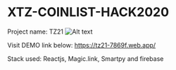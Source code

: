 # XTZ-COINLIST-HACK2020
Project name: TZ21 
![Alt text](https://i.imgur.com/5pmsWkv.png "DEMO")

Visit DEMO link below:
https://tz21-7869f.web.app/

Stack used:
Reactjs, Magic.link, Smartpy and firebase 
